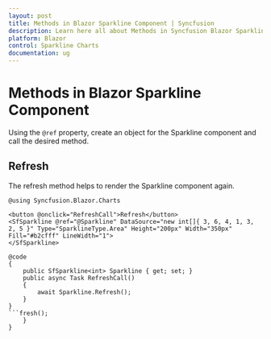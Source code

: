 ```yaml
---
layout: post
title: Methods in Blazor Sparkline Component | Syncfusion
description: Learn here all about Methods in Syncfusion Blazor Sparkline component and more.
platform: Blazor
control: Sparkline Charts
documentation: ug
---
```


# Methods in Blazor Sparkline Component

Using the `@ref` property, create an object for the Sparkline component and call the desired method.

## Refresh

The refresh method helps to render the Sparkline component again.

```cshtml
@using Syncfusion.Blazor.Charts

<button @onclick="RefreshCall">Refresh</button>
<SfSparkline @ref="@Sparkline" DataSource="new int[]{ 3, 6, 4, 1, 3, 2, 5 }" Type="SparklineType.Area" Height="200px" Width="350px" Fill="#b2cfff" LineWidth="1">
</SfSparkline>

@code
{
    public SfSparkline<int> Sparkline { get; set; }
    public async Task RefreshCall()
    {
        await Sparkline.Refresh();
    }
}
```fresh();
    }
}
```